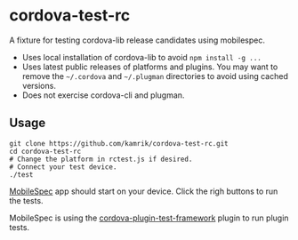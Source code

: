 # cordova-test-rc
A fixture for testing cordova-lib release candidates using mobilespec.
 - Uses local installation of cordova-lib to avoid `npm install -g ...`
 - Uses latest public releases of platforms and plugins. You may want to remove the `~/.cordova` and `~/.plugman` directories to avoid using cached versions.
 - Does not exercise cordova-cli and plugman.

## Usage

    git clone https://github.com/kamrik/cordova-test-rc.git
    cd cordova-test-rc
    # Change the platform in rctest.js if desired.
    # Connect your test device.
    ./test

[MobileSpec](https://github.com/apache/cordova-mobile-spec/) app should start on your device. Click the righ buttons to run the tests.

MobileSpec is using the [cordova-plugin-test-framework](https://github.com/apache/cordova-plugin-test-framework) plugin to run plugin tests. 

